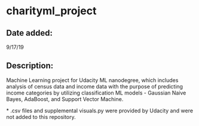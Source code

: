 # charityml_project

## Date added:
9/17/19

## Description:
Machine Learning project for Udacity ML nanodegree, which includes analysis of census data and income data with the purpose of predicting income categories by utilizing classification ML models - Gaussian Naive Bayes, AdaBoost, and Support Vector Machine. 

\* .csv files and supplemental visuals.py were provided by Udacity and were not added to this repository.
